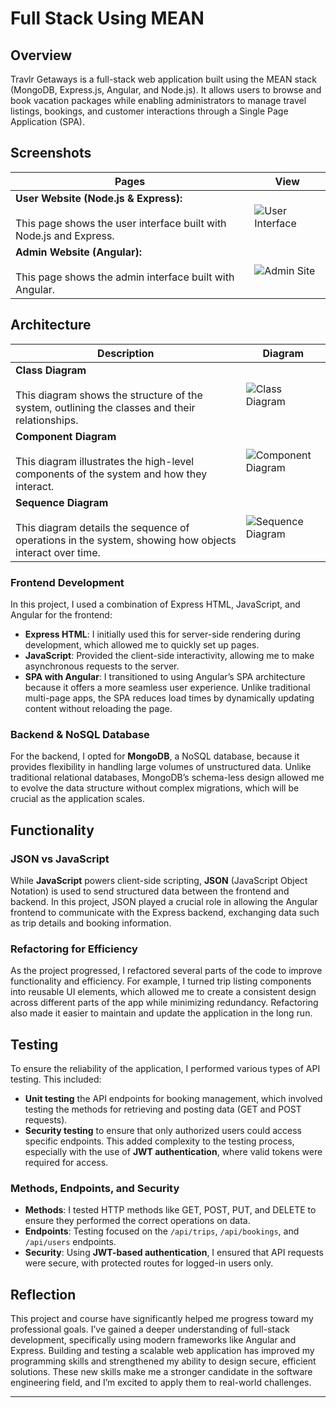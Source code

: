 # Full Stack Using MEAN

## Overview

Travlr Getaways is a full-stack web application built using the MEAN stack (MongoDB, Express.js, Angular, and Node.js). It allows users to browse and book vacation packages while enabling administrators to manage travel listings, bookings, and customer interactions through a Single Page Application (SPA).


## Screenshots

| Pages | View |
|--------------------------|------------|
| **User Website (Node.js & Express):** <br /><br /> This page shows the user interface built with Node.js and Express. | ![User Interface](https://github.com/user-attachments/assets/04d48650-078a-4b55-94fe-2fd3d5c1477b) |
| **Admin Website (Angular):** <br /><br /> This page shows the admin interface built with Angular. | ![Admin Site](https://github.com/user-attachments/assets/5a0a2366-4f26-4a04-98d5-95107169ff57) |



## Architecture

| **Description**                                                                 | **Diagram**                                                                                                                                           |
|-----------------------------------------------------------------------------|-----------------------------------------------------------------------------------------------------------------------------------------------------|
| **Class Diagram** <br /> <br /> This diagram shows the structure of the system, outlining the classes and their relationships.                      | ![Class Diagram](https://github.com/user-attachments/assets/c5abbd3a-a98d-4621-a8a8-252987e96468)                                                   |
| **Component Diagram** <br /> <br /> This diagram illustrates the high-level components of the system and how they interact.                         | ![Component Diagram](https://github.com/user-attachments/assets/ec8553cf-52d4-43d0-a5bc-93f8f1531988)                                                |
| **Sequence Diagram** <br /> <br /> This diagram details the sequence of operations in the system, showing how objects interact over time.            | ![Sequence Diagram](https://github.com/user-attachments/assets/04be5009-956e-44e9-a850-5217f9e6399c)                                                 |


### Frontend Development

In this project, I used a combination of Express HTML, JavaScript, and Angular for the frontend:
- **Express HTML**: I initially used this for server-side rendering during development, which allowed me to quickly set up pages.
- **JavaScript**: Provided the client-side interactivity, allowing me to make asynchronous requests to the server.
- **SPA with Angular**: I transitioned to using Angular’s SPA architecture because it offers a more seamless user experience. Unlike traditional multi-page apps, the SPA reduces load times by dynamically updating content without reloading the page.

### Backend & NoSQL Database

For the backend, I opted for **MongoDB**, a NoSQL database, because it provides flexibility in handling large volumes of unstructured data. Unlike traditional relational databases, MongoDB’s schema-less design allowed me to evolve the data structure without complex migrations, which will be crucial as the application scales.

## Functionality

### JSON vs JavaScript

While **JavaScript** powers client-side scripting, **JSON** (JavaScript Object Notation) is used to send structured data between the frontend and backend. In this project, JSON played a crucial role in allowing the Angular frontend to communicate with the Express backend, exchanging data such as trip details and booking information.

### Refactoring for Efficiency

As the project progressed, I refactored several parts of the code to improve functionality and efficiency. For example, I turned trip listing components into reusable UI elements, which allowed me to create a consistent design across different parts of the app while minimizing redundancy. Refactoring also made it easier to maintain and update the application in the long run.

## Testing

To ensure the reliability of the application, I performed various types of API testing. This included:
- **Unit testing** the API endpoints for booking management, which involved testing the methods for retrieving and posting data (GET and POST requests).
- **Security testing** to ensure that only authorized users could access specific endpoints. This added complexity to the testing process, especially with the use of **JWT authentication**, where valid tokens were required for access.

### Methods, Endpoints, and Security

- **Methods**: I tested HTTP methods like GET, POST, PUT, and DELETE to ensure they performed the correct operations on data.
- **Endpoints**: Testing focused on the `/api/trips`, `/api/bookings`, and `/api/users` endpoints.
- **Security**: Using **JWT-based authentication**, I ensured that API requests were secure, with protected routes for logged-in users only.

## Reflection

This project and course have significantly helped me progress toward my professional goals. I’ve gained a deeper understanding of full-stack development, specifically using modern frameworks like Angular and Express. Building and testing a scalable web application has improved my programming skills and strengthened my ability to design secure, efficient solutions. These new skills make me a stronger candidate in the software engineering field, and I’m excited to apply them to real-world challenges.

---
